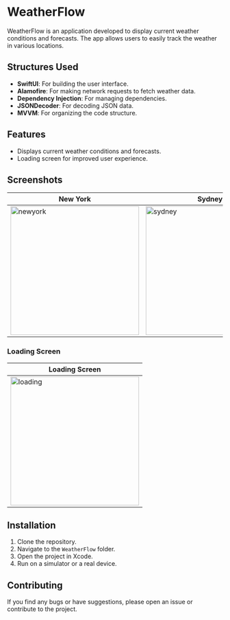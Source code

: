 # WeatherFlow

WeatherFlow is an application developed to display current weather conditions and forecasts. The app allows users to easily track the weather in various locations.

## Structures Used

- **SwiftUI**: For building the user interface.
- **Alamofire**: For making network requests to fetch weather data.
- **Dependency Injection**: For managing dependencies.
- **JSONDecoder**: For decoding JSON data.
- **MVVM**: For organizing the code structure.

## Features

- Displays current weather conditions and forecasts.
- Loading screen for improved user experience.

## Screenshots

| New York | Sydney | Paris | Trabzon |
|----------|--------|-------|---------|
| <img src="https://github.com/user-attachments/assets/2d78d85f-24a4-4c49-bb14-36b46cd40295" width="300" alt="newyork" /> | <img src="https://github.com/user-attachments/assets/1490df69-585d-4d06-b197-56d5b99564e1" width="300" alt="sydney" /> | <img src="https://github.com/user-attachments/assets/b8f08804-a5c6-4108-b978-660cb8fb7bce" width="300" alt="paris" /> | <img src="https://github.com/user-attachments/assets/7154e8b8-2234-4cea-8d44-7225f6598493" width="300" alt="trabzon" /> |

### Loading Screen

| Loading Screen |
|----------------|
| <img src="https://github.com/user-attachments/assets/cec0680f-ffb6-4e7c-9ab7-1abda9d94dc5" width="300" alt="loading" /> |

## Installation

1. Clone the repository.
2. Navigate to the `WeatherFlow` folder.
3. Open the project in Xcode.
4. Run on a simulator or a real device.

## Contributing

If you find any bugs or have suggestions, please open an issue or contribute to the project.
